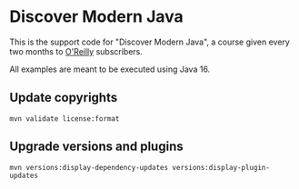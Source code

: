 # Discover Modern Java

This is the support code for "Discover Modern Java", a course given every two
months to [O'Reilly](https://www.oreilly.com/live-training/) subscribers.

All examples are meant to be executed using Java 16.

## Update copyrights

`mvn validate license:format`

## Upgrade versions and plugins

`mvn versions:display-dependency-updates versions:display-plugin-updates`
